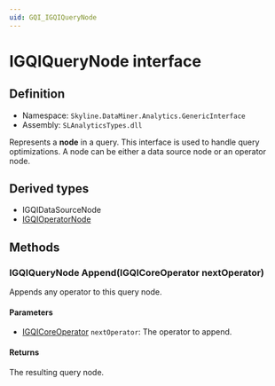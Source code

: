 ```yaml
---
uid: GQI_IGQIQueryNode
---
```


# IGQIQueryNode interface

## Definition

- Namespace: `Skyline.DataMiner.Analytics.GenericInterface`
- Assembly: `SLAnalyticsTypes.dll`

Represents a **node** in a query. This interface is used to handle query optimizations. A node can be either a data source node or an operator node.

## Derived types

- IGQIDataSourceNode
- [IGQIOperatorNode](xref:GQI_IGQIOperatorNode)

## Methods

### IGQIQueryNode Append(IGQICoreOperator nextOperator)

Appends any operator to this query node.

#### Parameters

- [IGQICoreOperator](xref:GQI_IGQICoreOperator) `nextOperator`: The operator to append.

#### Returns

The resulting query node.
